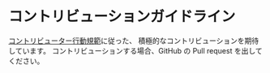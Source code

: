 # コントリビューションガイドライン

[コントリビューター行動規範](code-of-conduct.md)に従った、
積極的なコントリビューションを期待しています。
コントリビューションする場合、GitHub の Pull request を出してください。
